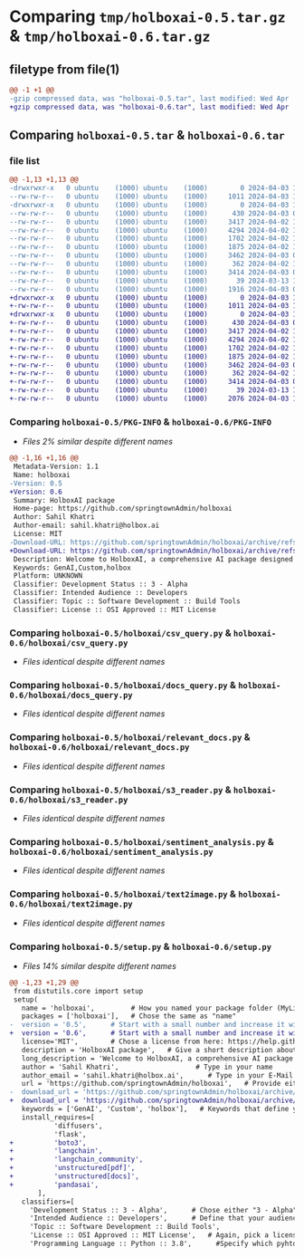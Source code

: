 # Comparing `tmp/holboxai-0.5.tar.gz` & `tmp/holboxai-0.6.tar.gz`

## filetype from file(1)

```diff
@@ -1 +1 @@
-gzip compressed data, was "holboxai-0.5.tar", last modified: Wed Apr  3 10:16:27 2024, max compression
+gzip compressed data, was "holboxai-0.6.tar", last modified: Wed Apr  3 11:20:44 2024, max compression
```

## Comparing `holboxai-0.5.tar` & `holboxai-0.6.tar`

### file list

```diff
@@ -1,13 +1,13 @@
-drwxrwxr-x   0 ubuntu    (1000) ubuntu    (1000)        0 2024-04-03 10:16:27.751235 holboxai-0.5/
--rw-rw-r--   0 ubuntu    (1000) ubuntu    (1000)     1011 2024-04-03 10:16:27.751235 holboxai-0.5/PKG-INFO
-drwxrwxr-x   0 ubuntu    (1000) ubuntu    (1000)        0 2024-04-03 10:16:27.751235 holboxai-0.5/holboxai/
--rw-rw-r--   0 ubuntu    (1000) ubuntu    (1000)      430 2024-04-03 08:13:44.640509 holboxai-0.5/holboxai/__init__.py
--rw-rw-r--   0 ubuntu    (1000) ubuntu    (1000)     3417 2024-04-02 11:16:14.723187 holboxai-0.5/holboxai/csv_query.py
--rw-rw-r--   0 ubuntu    (1000) ubuntu    (1000)     4294 2024-04-02 11:16:14.723187 holboxai-0.5/holboxai/docs_query.py
--rw-rw-r--   0 ubuntu    (1000) ubuntu    (1000)     1702 2024-04-02 11:16:14.723187 holboxai-0.5/holboxai/relevant_docs.py
--rw-rw-r--   0 ubuntu    (1000) ubuntu    (1000)     1875 2024-04-02 11:16:14.723187 holboxai-0.5/holboxai/s3_reader.py
--rw-rw-r--   0 ubuntu    (1000) ubuntu    (1000)     3462 2024-04-03 08:13:44.640509 holboxai-0.5/holboxai/sentiment_analysis.py
--rw-rw-r--   0 ubuntu    (1000) ubuntu    (1000)      362 2024-04-02 11:16:14.723187 holboxai-0.5/holboxai/test1.py
--rw-rw-r--   0 ubuntu    (1000) ubuntu    (1000)     3414 2024-04-03 09:38:52.606504 holboxai-0.5/holboxai/text2image.py
--rw-rw-r--   0 ubuntu    (1000) ubuntu    (1000)       39 2024-03-13 17:29:34.327798 holboxai-0.5/setup.cfg
--rw-rw-r--   0 ubuntu    (1000) ubuntu    (1000)     1916 2024-04-03 09:46:11.210622 holboxai-0.5/setup.py
+drwxrwxr-x   0 ubuntu    (1000) ubuntu    (1000)        0 2024-04-03 11:20:44.369152 holboxai-0.6/
+-rw-rw-r--   0 ubuntu    (1000) ubuntu    (1000)     1011 2024-04-03 11:20:44.369152 holboxai-0.6/PKG-INFO
+drwxrwxr-x   0 ubuntu    (1000) ubuntu    (1000)        0 2024-04-03 11:20:44.369152 holboxai-0.6/holboxai/
+-rw-rw-r--   0 ubuntu    (1000) ubuntu    (1000)      430 2024-04-03 08:13:44.640509 holboxai-0.6/holboxai/__init__.py
+-rw-rw-r--   0 ubuntu    (1000) ubuntu    (1000)     3417 2024-04-02 11:16:14.723187 holboxai-0.6/holboxai/csv_query.py
+-rw-rw-r--   0 ubuntu    (1000) ubuntu    (1000)     4294 2024-04-02 11:16:14.723187 holboxai-0.6/holboxai/docs_query.py
+-rw-rw-r--   0 ubuntu    (1000) ubuntu    (1000)     1702 2024-04-02 11:16:14.723187 holboxai-0.6/holboxai/relevant_docs.py
+-rw-rw-r--   0 ubuntu    (1000) ubuntu    (1000)     1875 2024-04-02 11:16:14.723187 holboxai-0.6/holboxai/s3_reader.py
+-rw-rw-r--   0 ubuntu    (1000) ubuntu    (1000)     3462 2024-04-03 08:13:44.640509 holboxai-0.6/holboxai/sentiment_analysis.py
+-rw-rw-r--   0 ubuntu    (1000) ubuntu    (1000)      362 2024-04-02 11:16:14.723187 holboxai-0.6/holboxai/test1.py
+-rw-rw-r--   0 ubuntu    (1000) ubuntu    (1000)     3414 2024-04-03 09:38:52.606504 holboxai-0.6/holboxai/text2image.py
+-rw-rw-r--   0 ubuntu    (1000) ubuntu    (1000)       39 2024-03-13 17:29:34.327798 holboxai-0.6/setup.cfg
+-rw-rw-r--   0 ubuntu    (1000) ubuntu    (1000)     2076 2024-04-03 11:20:42.201151 holboxai-0.6/setup.py
```

### Comparing `holboxai-0.5/PKG-INFO` & `holboxai-0.6/PKG-INFO`

 * *Files 2% similar despite different names*

```diff
@@ -1,16 +1,16 @@
 Metadata-Version: 1.1
 Name: holboxai
-Version: 0.5
+Version: 0.6
 Summary: HolboxAI package
 Home-page: https://github.com/springtownAdmin/holboxai
 Author: Sahil Khatri
 Author-email: sahil.khatri@holbox.ai
 License: MIT
-Download-URL: https://github.com/springtownAdmin/holboxai/archive/refs/tags/v_06.tar.gz
+Download-URL: https://github.com/springtownAdmin/holboxai/archive/refs/tags/v_07.tar.gz
 Description: Welcome to HolboxAI, a comprehensive AI package designed to enhance your data processing and creative capabilities. HolboxAI offers a range of functionalities including text-to-image generation, running textual queries on documents stored in your S3 bucket, and generating insights from natural language queries.
 Keywords: GenAI,Custom,holbox
 Platform: UNKNOWN
 Classifier: Development Status :: 3 - Alpha
 Classifier: Intended Audience :: Developers
 Classifier: Topic :: Software Development :: Build Tools
 Classifier: License :: OSI Approved :: MIT License
```

### Comparing `holboxai-0.5/holboxai/csv_query.py` & `holboxai-0.6/holboxai/csv_query.py`

 * *Files identical despite different names*

### Comparing `holboxai-0.5/holboxai/docs_query.py` & `holboxai-0.6/holboxai/docs_query.py`

 * *Files identical despite different names*

### Comparing `holboxai-0.5/holboxai/relevant_docs.py` & `holboxai-0.6/holboxai/relevant_docs.py`

 * *Files identical despite different names*

### Comparing `holboxai-0.5/holboxai/s3_reader.py` & `holboxai-0.6/holboxai/s3_reader.py`

 * *Files identical despite different names*

### Comparing `holboxai-0.5/holboxai/sentiment_analysis.py` & `holboxai-0.6/holboxai/sentiment_analysis.py`

 * *Files identical despite different names*

### Comparing `holboxai-0.5/holboxai/text2image.py` & `holboxai-0.6/holboxai/text2image.py`

 * *Files identical despite different names*

### Comparing `holboxai-0.5/setup.py` & `holboxai-0.6/setup.py`

 * *Files 14% similar despite different names*

```diff
@@ -1,23 +1,29 @@
 from distutils.core import setup
 setup(
   name = 'holboxai',         # How you named your package folder (MyLib)
   packages = ['holboxai'],   # Chose the same as "name"
-  version = '0.5',      # Start with a small number and increase it with every change you make
+  version = '0.6',      # Start with a small number and increase it with every change you make
   license='MIT',        # Chose a license from here: https://help.github.com/articles/licensing-a-repository
   description = 'HolboxAI package',   # Give a short description about your library
   long_description = 'Welcome to HolboxAI, a comprehensive AI package designed to enhance your data processing and creative capabilities. HolboxAI offers a range of functionalities including text-to-image generation, running textual queries on documents stored in your S3 bucket, and generating insights from natural language queries.',
   author = 'Sahil Khatri',                   # Type in your name
   author_email = 'sahil.khatri@holbox.ai',      # Type in your E-Mail
   url = 'https://github.com/springtownAdmin/holboxai',   # Provide either the link to your github or to your website
-  download_url = 'https://github.com/springtownAdmin/holboxai/archive/refs/tags/v_06.tar.gz',    # I explain this later on
+  download_url = 'https://github.com/springtownAdmin/holboxai/archive/refs/tags/v_07.tar.gz',    # I explain this later on
   keywords = ['GenAI', 'Custom', 'holbox'],   # Keywords that define your package best
   install_requires=[          
           'diffusers',
           'flask',
+          'boto3',
+          'langchain',
+          'langchain_community',
+          'unstructured[pdf]',
+          'unstructured[docs]',
+          'pandasai',
       ],
   classifiers=[
     'Development Status :: 3 - Alpha',      # Chose either "3 - Alpha", "4 - Beta" or "5 - Production/Stable" as the current state of your package
     'Intended Audience :: Developers',      # Define that your audience are developers
     'Topic :: Software Development :: Build Tools',
     'License :: OSI Approved :: MIT License',   # Again, pick a license
     'Programming Language :: Python :: 3.8',      #Specify which pyhton versions that you want to support
```

